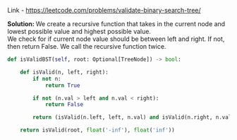 Link - https://leetcode.com/problems/validate-binary-search-tree/

<b>Solution: </b>We create a recursive function that takes in the current node and lowest possible value and highest possible value. <br/>We check for if current node value should be between left and right. If not, then return False. We call the recursive function twice. 

```python
def isValidBST(self, root: Optional[TreeNode]) -> bool:

    def isValid(n, left, right):
        if not n:
            return True

        if not (n.val > left and n.val < right):
            return False

        return (isValid(n.left, left, n.val) and isValid(n.right, n.val, right))

    return isValid(root, float('-inf'), float('inf'))
```

